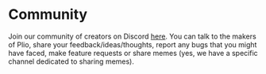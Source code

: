 # Community

Join our community of creators on Discord [here](https://discord.gg/TZHEgnpvJE). You can talk to the makers of Plio, share your feedback/ideas/thoughts, report any bugs that you might have faced, make feature requests or share memes (yes, we have a specific channel dedicated to sharing memes).